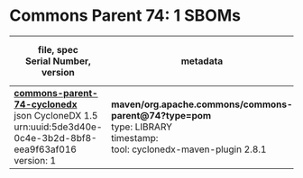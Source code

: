 Commons Parent 74: 1 SBOMs
=======

| file, spec<br>Serial Number, version| metadata | components<br>by type<br>- libs purl types |
| ----------------------------------- | -------- | ------------------------------------------ |
| **[commons-parent-74-cyclonedx](maven/org.apache.commons/commons-parent/74/commons-parent-74-cyclonedx.json)**<br>json CycloneDX 1.5<br>urn:uuid:5de3d40e-0c4e-3b2d-8bf8-eea9f63af016<br>version: 1 | **maven/org.apache.commons/commons-parent@74?type=pom**<br>type: LIBRARY<br>timestamp: <br>tool: cyclonedx-maven-plugin 2.8.1 | 0 |
